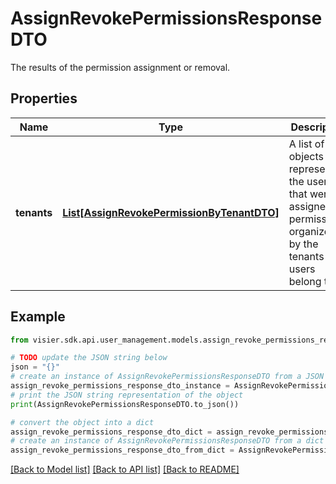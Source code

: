 # AssignRevokePermissionsResponseDTO

The results of the permission assignment or removal.

## Properties

Name | Type | Description | Notes
------------ | ------------- | ------------- | -------------
**tenants** | [**List[AssignRevokePermissionByTenantDTO]**](AssignRevokePermissionByTenantDTO.md) | A list of objects representing the users that were assigned permissions, organized by the tenants the users belong to. | [optional] 

## Example

```python
from visier.sdk.api.user_management.models.assign_revoke_permissions_response_dto import AssignRevokePermissionsResponseDTO

# TODO update the JSON string below
json = "{}"
# create an instance of AssignRevokePermissionsResponseDTO from a JSON string
assign_revoke_permissions_response_dto_instance = AssignRevokePermissionsResponseDTO.from_json(json)
# print the JSON string representation of the object
print(AssignRevokePermissionsResponseDTO.to_json())

# convert the object into a dict
assign_revoke_permissions_response_dto_dict = assign_revoke_permissions_response_dto_instance.to_dict()
# create an instance of AssignRevokePermissionsResponseDTO from a dict
assign_revoke_permissions_response_dto_from_dict = AssignRevokePermissionsResponseDTO.from_dict(assign_revoke_permissions_response_dto_dict)
```
[[Back to Model list]](../README.md#documentation-for-models) [[Back to API list]](../README.md#documentation-for-api-endpoints) [[Back to README]](../README.md)



